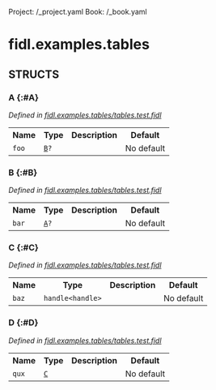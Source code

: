 Project: /_project.yaml
Book: /_book.yaml

# fidl.examples.tables




## **STRUCTS**

### A {:#A}
*Defined in [fidl.examples.tables/tables.test.fidl](https://fuchsia.googlesource.com/fuchsia/+/master/zircon/tools/fidl/examples/tables.test.fidl#7)*





<table>
    <tr><th>Name</th><th>Type</th><th>Description</th><th>Default</th></tr><tr>
            <td><code>foo</code></td>
            <td>
                <code><a class='link' href='../fidl.examples.tables/index.html#B'>B</a>?</code>
            </td>
            <td></td>
            <td>No default</td>
        </tr>
</table>

### B {:#B}
*Defined in [fidl.examples.tables/tables.test.fidl](https://fuchsia.googlesource.com/fuchsia/+/master/zircon/tools/fidl/examples/tables.test.fidl#11)*





<table>
    <tr><th>Name</th><th>Type</th><th>Description</th><th>Default</th></tr><tr>
            <td><code>bar</code></td>
            <td>
                <code><a class='link' href='../fidl.examples.tables/index.html#A'>A</a>?</code>
            </td>
            <td></td>
            <td>No default</td>
        </tr>
</table>

### C {:#C}
*Defined in [fidl.examples.tables/tables.test.fidl](https://fuchsia.googlesource.com/fuchsia/+/master/zircon/tools/fidl/examples/tables.test.fidl#15)*





<table>
    <tr><th>Name</th><th>Type</th><th>Description</th><th>Default</th></tr><tr>
            <td><code>baz</code></td>
            <td>
                <code>handle&lt;handle&gt;</code>
            </td>
            <td></td>
            <td>No default</td>
        </tr>
</table>

### D {:#D}
*Defined in [fidl.examples.tables/tables.test.fidl](https://fuchsia.googlesource.com/fuchsia/+/master/zircon/tools/fidl/examples/tables.test.fidl#19)*





<table>
    <tr><th>Name</th><th>Type</th><th>Description</th><th>Default</th></tr><tr>
            <td><code>qux</code></td>
            <td>
                <code><a class='link' href='../fidl.examples.tables/index.html#C'>C</a></code>
            </td>
            <td></td>
            <td>No default</td>
        </tr>
</table>













